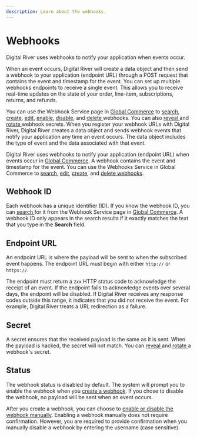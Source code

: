 ```yaml
---
description: Learn about the webhooks.
---
```


# Webhooks

Digital River uses webhooks to notify your application when events occur.&#x20;

When an event occurs, Digital River will create a data object and then send a webhook to your application (endpoint URL) through a POST request that contains the event and timestamp for the event. You can set up multiple webhooks endpoints to receive a single event. This allows you to receive real-time updates on the state of your order, line-item, subscriptions, returns, and refunds.

You can use the Webhook Service page in [Global Commerce](https://gc.digitalriver.com/gc/ent/login.do) to [search](searching-for-a-webhook.md), [create](creating-a-webhook.md), [edit](editing-a-webhook.md), [enable](enabling-or-disabling-webhooks.md), [disable](enabling-or-disabling-webhooks.md), and [delete ](deleting-a-webhook.md)webhooks. You can also [reveal ](revealing-a-webhooks-secret.md)and [rotate ](rotating-a-webhooks-secret.md)webhook secrets. When you register your webhook URLs with Digital River, Digital River creates a data object and sends webhook events that notify your application any time an event occurs. The data object includes the type of event and the data associated with that event.&#x20;

Digital River uses webhooks to notify your application (endpoint URL) when events occur in [Global Commerce](https://gc.digitalriver.com/gc/ent/login.do). A webhook contains the event and timestamp for the event. You can use the Webhooks Service in Global Commerce to [search](searching-for-a-webhook.md), [edit](editing-a-webhook.md), [create](creating-a-webhook.md), and [delete webhooks](deleting-a-webhook.md).

## **Webhook ID**

Each webhook has a unique identifier (ID). If you know the webhook ID, you can [search ](searching-for-a-webhook.md)for it from the Webhook Service page in [Global Commerce](https://gc.digitalriver.com/gc/ent/login.do). A webhook ID only appears in the search results if it exactly matches the text that you type in the **Search** field.

## **Endpoint URL**

An endpoint URL is where the payload will be sent to when the subscribed event happens. The endpoint URL must begin with either `http://` or `https://`.

The endpoint must return a `2xx` HTTP status code to acknowledge the receipt of an event. If the endpoint fails to acknowledge events over several days, the endpoint will be disabled. If Digital River receives any response codes outside this range, it indicates that you did not receive the event. For example, Digital River treats a URL redirection as a failure.

## **Secret**

A secret ensures that the received payload is the same as it is sent. When the payload is hacked, the secret will not match. You can [reveal ](revealing-a-webhooks-secret.md)and [rotate ](rotating-a-webhooks-secret.md)a webhook's secret.

## **Status**

The webhook status is disabled by default. The system will prompt you to enable the webhook when you [create a webhook](creating-a-webhook.md). If you chose to disable the webhook, no payload will be sent when an event occurs.&#x20;

After you create a webhook, you can choose to [enable or disable the webhook manually](enabling-or-disabling-webhooks.md). Enabling a webhook manually does not require confirmation. However, you are required to provide confirmation when you manually disable a webhook by entering the username (case sensitive).
